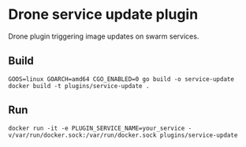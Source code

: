 # Drone service update plugin
Drone plugin triggering image updates on swarm services.

## Build
```
GOOS=linux GOARCH=amd64 CGO_ENABLED=0 go build -o service-update
docker build -t plugins/service-update .
```

## Run
```
docker run -it -e PLUGIN_SERVICE_NAME=your_service -v/var/run/docker.sock:/var/run/docker.sock plugins/service-update
```
